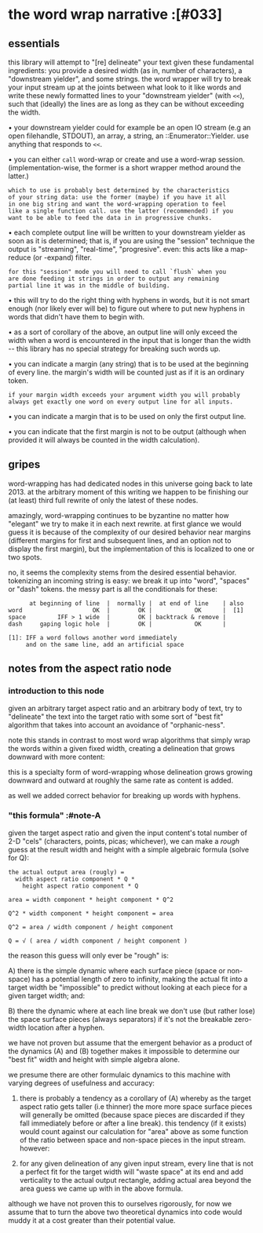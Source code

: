 # the word wrap narrative :[#033]

## essentials

this library will attempt to "[re] delineate" your text given these
fundamental ingredients: you provide a desired width (as in, number
of characters), a "downstream yielder", and some strings. the word
wrapper will try to break your input stream up at the joints between
what look to it like words and write these newly formatted lines to
your "downstream yielder" (with `<<`), such that (ideally) the lines
are as long as they can be without exceeding the width.

  • your downstream yielder could for example be an open IO stream
    (e.g an open filehandle, STDOUT), an array, a string, an
    ::Enumerator::Yielder. use anything that responds to `<<`.

  • you can either `call` word-wrap or create and use a word-wrap
    session. (implementation-wise, the former is a short wrapper
    method around the latter.)

    which to use is probably best determined by the characteristics
    of your string data: use the former (maybe) if you have it all
    in one big string and want the word-wrapping operation to feel
    like a single function call. use the latter (recommended) if you
    want to be able to feed the data in in progressive chunks.

  • each complete output line will be written to your downstream
    yielder as soon as it is determined; that is, if you are using
    the "session" technique the output is "streaming", "real-time",
    "progresive". even: this acts like a map-reduce (or -expand)
    filter.

    for this "session" mode you will need to call `flush` when you
    are done feeding it strings in order to output any remaining
    partial line it was in the middle of building.

  • this will try to do the right thing with hyphens in words,
    but it is not smart enough (nor likely ever will be) to figure
    out where to put new hyphens in words that didn't have them
    to begin with.

  • as a sort of corollary of the above, an output line will only
    exceed the width when a word is encountered in the input that
    is longer than the width -- this library has no special strategy
    for breaking such words up.

  • you can indicate a margin (any string) that is to be used at
    the beginning of every line. the margin's width will be counted
    just as if it is an ordinary token.

    if your margin width exceeds your argument width you will probably
    always get exactly one word on every output line for all inputs.

  • you can indicate a margin that is to be used on only the first
    output line.

  • you can indicate that the first margin is not to be output
    (although when provided it will always be counted in the
    width calculation).




## gripes

word-wrapping has had dedicated nodes in this universe going back to
late 2013. at the arbitrary moment of this writing we happen to be
finishing our (at least) third full rewrite of only the latest of
these nodes.

amazingly, word-wrapping continues to be byzantine no matter how
"elegant" we try to make it in each next rewrite. at first glance we
would guess it is because of the complexity of our desired behavior
near margins (different margins for first and subsequent lines, and
an option not to display the first margin), but the implementation of
this is localized to one or two spots.

no, it seems the complexity stems from the desired essential behavior.
tokenizing an incoming string is easy: we break it up into "word",
"spaces" or "dash" tokens. the messy part is all the conditionals for
these:

          at beginning of line  |  normally |  at end of line    | also
    word                    OK  |        OK |            OK      |  [1]
    space         IFF > 1 wide  |        OK | backtrack & remove |
    dash     gaping logic hole  |        OK |            OK      |

    [1]: IFF a word follows another word immediately
         and on the same line, add an artificial space




## notes from the aspect ratio node

### introduction to this node

given an arbitrary target aspect ratio and an arbitrary body
of text, try to "delineate" the text into the target ratio
with some sort of "best fit" algorithm that takes into
account an avoidance of "orphanic-ness".

note this stands in contrast to most word wrap algorithms
that simply wrap the words within a given fixed width,
creating a delineation that grows downward with more content:

this is a specialty form of word-wrapping whose delineation
grows growing downward and outward at roughly the same rate
as content is added.

as well we added correct behavior for breaking up words with
hyphens.



### "this formula" :#note-A

given the target aspect ratio and given the input content's
total number of 2-D "cels" (characters, points, picas;
whichever), we can make a *rough* guess at the result width
and height with a simple algebraic formula (solve for Q):

    the actual output area (rougly) =
      width aspect ratio component * Q *
        height aspect ratio component * Q

    area = width component * height component * Q^2

    Q^2 * width component * height component = area

    Q^2 = area / width component / height component

    Q = √ ( area / width component / height component )

the reason this guess will only ever be "rough" is:

A) there is the simple dynamic where each surface piece
   (space or non-space) has a potential length of zero to
   infinity, making the actual fit into a target width be
   "impossible" to predict without looking at each piece for
   a given target width; and:

B) there the dynamic where at each line break we don't use
   (but rather lose) the space surface pieces (always
   separators) if it's not the breakable zero-width location
   after a hyphen.

we have not proven but assume that the emergent behavior as
a product of the dynamics (A) and (B) together makes it
impossible to determine our "best fit" width and height with
simple algebra alone.

we presume there are other formulaic dynamics to this machine
with varying degrees of usefulness and accuracy:

1) there is probably a tendency as a corollary of (A) whereby
   as the target aspect ratio gets taller (i.e thinner) the more
   more space surface pieces will generally be omitted (because
   space pieces are discarded if they fall immediately before or
   after a line break). this tendency (if it exists) would count
   against our calculation for "area" above as some function of
   the ratio between space and non-space pieces in the input
   stream. however:

2) for any given delineation of any given input stream, every
   line that is not a perfect fit for the target width will
   "waste space" at its end and add verticality to the actual
   output rectangle, adding actual area beyond the area guess
   we came up with in the above formula.

although we have not proven this to ourselves rigorously, for
now we assume that to turn the above two theoretical dynamics
into code would muddy it at a cost greater than their
potential value.
